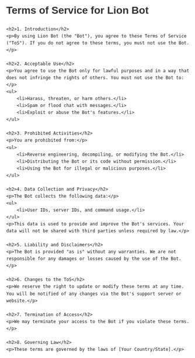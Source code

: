 <!DOCTYPE html>
<html lang="en">
<head>
    <meta charset="UTF-8">
    <meta name="viewport" content="width=device-width, initial-scale=1.0">
    <title>Terms of Service - Lion Bot</title>
    <style>
        body {
            font-family: Arial, sans-serif;
            line-height: 1.6;
            margin: 20px;
        }
        h1, h2 {
            color: #333;
        }
        ul {
            list-style-type: disc;
            margin-left: 20px;
        }
    </style>
</head>
<body>
    <h1>Terms of Service for Lion Bot</h1>

    <h2>1. Introduction</h2>
    <p>By using Lion Bot (the "Bot"), you agree to these Terms of Service ("ToS"). If you do not agree to these terms, you must not use the Bot.</p>

    <h2>2. Acceptable Use</h2>
    <p>You agree to use the Bot only for lawful purposes and in a way that does not infringe the rights of others. You must not use the Bot to:</p>
    <ul>
        <li>Harass, threaten, or harm others.</li>
        <li>Spam or flood chat with messages.</li>
        <li>Exploit or abuse the Bot's features.</li>
    </ul>

    <h2>3. Prohibited Activities</h2>
    <p>You are prohibited from:</p>
    <ul>
        <li>Reverse engineering, decompiling, or modifying the Bot.</li>
        <li>Distributing the Bot or its code without permission.</li>
        <li>Using the Bot for illegal or malicious purposes.</li>
    </ul>

    <h2>4. Data Collection and Privacy</h2>
    <p>The Bot collects the following data:</p>
    <ul>
        <li>User IDs, server IDs, and command usage.</li>
    </ul>
    <p>This data is used to provide and improve the Bot's services. Your data will not be shared with third parties unless required by law.</p>

    <h2>5. Liability and Disclaimers</h2>
    <p>The Bot is provided "as is" without any warranties. We are not responsible for any damages or losses caused by the use of the Bot.</p>

    <h2>6. Changes to the ToS</h2>
    <p>We reserve the right to update or modify these terms at any time. You will be notified of any changes via the Bot's support server or website.</p>

    <h2>7. Termination of Access</h2>
    <p>We may terminate your access to the Bot if you violate these terms.</p>

    <h2>8. Governing Law</h2>
    <p>These terms are governed by the laws of [Your Country/State].</p>
</body>
</html>
